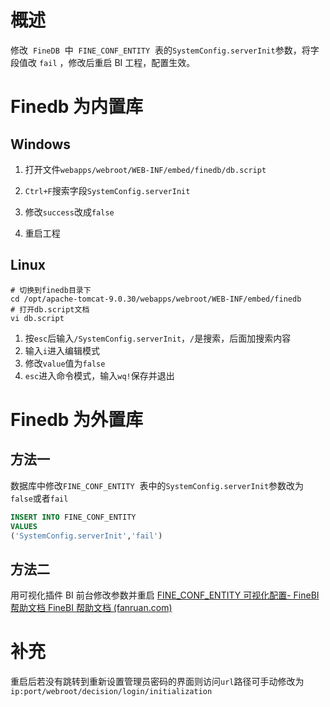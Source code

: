 # 概述

修改  `FineDB`  中  `FINE_CONF_ENTITY`  表的`SystemConfig.serverInit`参数，将字段值改 `fail` ，修改后重启 BI 工程，配置生效。

# Finedb 为内置库

## Windows

1. 打开文件`webapps/webroot/WEB-INF/embed/finedb/db.script`

2. `Ctrl+F`搜索字段`SystemConfig.serverInit`

3. 修改`success`改成`false`

4. 重启工程

## Linux

```shell
# 切换到finedb目录下
cd /opt/apache-tomcat-9.0.30/webapps/webroot/WEB-INF/embed/finedb
# 打开db.script文档 
vi db.script
```

1. 按`esc`后输入`/SystemConfig.serverInit`，`/`是搜索，后面加搜索内容
2. 输入`i`进入编辑模式
3. 修改`value`值为`false`
4. `esc`进入命令模式，输入`wq!`保存并退出

# Finedb 为外置库

## 方法一

数据库中修改`FINE_CONF_ENTITY`  表中的`SystemConfig.serverInit`参数改为`false`或者`fail`

```sql
INSERT INTO FINE_CONF_ENTITY
VALUES
('SystemConfig.serverInit','fail')
```

## 方法二

用可视化插件 BI 前台修改参数并重启
[FINE_CONF_ENTITY 可视化配置- FineBI 帮助文档 FineBI 帮助文档 (fanruan.com)](https://help.fanruan.com/finebi/doc-view-1235.html?source=4)

# 补充

重启后若没有跳转到重新设置管理员密码的界面则访问`url`路径可手动修改为`ip:port/webroot/decision/login/initialization`
